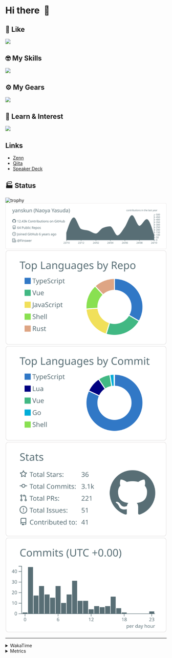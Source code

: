 # Hi there&nbsp; :wave:

## 💌 Like
<img src="https://go-skill-icons.vercel.app/api/icons?i=github" />

## 🤓 My Skills
<img src="https://go-skill-icons.vercel.app/api/icons?i=js,ts,vue,nuxtjs,react,nextjs,go,lua,git" />

## ⚙️ My Gears
<img src="https://go-skill-icons.vercel.app/api/icons?i=neovim,vscode,githubcopilot,alacritty,tmux" />

## 📖 Learn & Interest
<img src="https://go-skill-icons.vercel.app/api/icons?i=rust,deno,css,zig,playwright,githubactions,storybook,netlify,eslint" />

## Links
- [Zenn](https://zenn.dev/yanskun)
- [Qiita](https://qiita.com/yanskun)
- [Speaker Deck](https://speakerdeck.com/yanskun)

<!-- https://github.com/ryo-ma/github-profile-trophy -->

## 🏭 Status

<img src="https://github-profile-trophy.vercel.app/?username=yanskun&theme=onedark&row=1" alt="trophy">

<!-- https://github.com/vn7n24fzkq/github-profile-summary-cards -->
<picture>
  <source media="(prefers-color-scheme: dark)" srcset="https://raw.githubusercontent.com/yanskun/yanskun/master/profile-summary-card-output/nord_dark/0-profile-details.svg">
 <img src="https://raw.githubusercontent.com/yanskun/yanskun/master/profile-summary-card-output/default/0-profile-details.svg">
</picture>
<br>
<picture>
  <source media="(prefers-color-scheme: dark)" srcset="https://raw.githubusercontent.com/yanskun/yanskun/master/profile-summary-card-output/nord_dark/1-repos-per-language.svg">
 <img src="https://raw.githubusercontent.com/yanskun/yanskun/master/profile-summary-card-output/default/1-repos-per-language.svg">
</picture>
<picture>
  <source media="(prefers-color-scheme: dark)" srcset="https://raw.githubusercontent.com/yanskun/yanskun/master/profile-summary-card-output/nord_dark/2-most-commit-language.svg">
 <img src="https://raw.githubusercontent.com/yanskun/yanskun/master/profile-summary-card-output/default/2-most-commit-language.svg">
</picture>
<br>
<picture>
  <source media="(prefers-color-scheme: dark)" srcset="https://raw.githubusercontent.com/yanskun/yanskun/master/profile-summary-card-output/nord_dark/3-stats.svg">
 <img src="https://raw.githubusercontent.com/yanskun/yanskun/master/profile-summary-card-output/default/3-stats.svg">
</picture>
<picture>
  <source media="(prefers-color-scheme: dark)" srcset="https://raw.githubusercontent.com/yanskun/yanskun/master/profile-summary-card-output/nord_dark/4-productive-time.svg">
 <img src="https://raw.githubusercontent.com/yanskun/yanskun/master/profile-summary-card-output/default/4-productive-time.svg">
</picture>

---

<details>
  <summary>WakaTime</summary>
<!--START_SECTION:waka-->
![Code Time](http://img.shields.io/badge/Code%20Time-1%2C345%20hrs%2033%20mins-blue)

**🐱 My GitHub Data** 

> 📦 138.7 kB Used in GitHub's Storage 
 > 
> 🏆 2,410 Contributions in the Year 2024
 > 
> 💼 Opted to Hire
 > 
> 📜 119 Public Repositories 
 > 
> 🔑 4 Private Repositories 
 > 
**I'm an Early 🐤** 

```text
🌞 Morning                4567 commits        ███░░░░░░░░░░░░░░░░░░░░░░   13.79 % 
🌆 Daytime                17594 commits       █████████████░░░░░░░░░░░░   53.11 % 
🌃 Evening                7909 commits        ██████░░░░░░░░░░░░░░░░░░░   23.88 % 
🌙 Night                  3056 commits        ██░░░░░░░░░░░░░░░░░░░░░░░   09.23 % 
```
📅 **I'm Most Productive on Tuesday** 

```text
Monday                   4462 commits        ███░░░░░░░░░░░░░░░░░░░░░░   13.47 % 
Tuesday                  7103 commits        █████░░░░░░░░░░░░░░░░░░░░   21.44 % 
Wednesday                5974 commits        █████░░░░░░░░░░░░░░░░░░░░   18.03 % 
Thursday                 6453 commits        █████░░░░░░░░░░░░░░░░░░░░   19.48 % 
Friday                   4762 commits        ████░░░░░░░░░░░░░░░░░░░░░   14.38 % 
Saturday                 1846 commits        █░░░░░░░░░░░░░░░░░░░░░░░░   05.57 % 
Sunday                   2526 commits        ██░░░░░░░░░░░░░░░░░░░░░░░   07.63 % 
```


📊 **This Week I Spent My Time On** 

```text
🕑︎ Time Zone: Asia/Tokyo

💬 Programming Languages: 
TypeScript               22 hrs 19 mins      █████████████████░░░░░░░░   67.81 % 
Markdown                 3 hrs               ██░░░░░░░░░░░░░░░░░░░░░░░   09.16 % 
JSON                     2 hrs 26 mins       ██░░░░░░░░░░░░░░░░░░░░░░░   07.42 % 
Lua                      2 hrs 25 mins       ██░░░░░░░░░░░░░░░░░░░░░░░   07.35 % 
Other                    52 mins             █░░░░░░░░░░░░░░░░░░░░░░░░   02.66 % 

🔥 Editors: 
Neovim                   28 hrs 16 mins      █████████████████████░░░░   85.88 % 
VS Code                  4 hrs 38 mins       ████░░░░░░░░░░░░░░░░░░░░░   14.12 % 

💻 Operating System: 
Mac                      32 hrs 55 mins      █████████████████████████   100.00 % 
```


 Last Updated on 07/10/2024 06:14:19 UTC
<!--END_SECTION:waka-->
</details>

<details>
  <summary>Metrics</summary>
  <img src="https://github.com/yanskun/yanskun/blob/main/github-metrics.svg" alt="Metrics">
</details>

